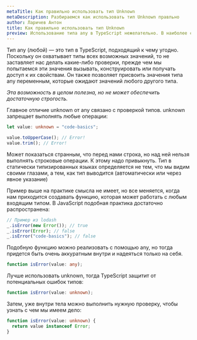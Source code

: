 ```yaml
---
metaTitle: Как правильно использовать тип Unknown
metaDescription: Разбираемся как использовать тип Unknown правльно
author: Ларичев Антон
title: Как правильно использовать тип Unknown
preview: Использование типа any в TypeScript нежелательно. В наиболее строгом режиме (оно настраивается) использование any невозможно, что значительно повышает типобезопасность кода. С другой стороны, существует немало ситуаций, когда тип неизвестен, но работа с ним должна быть типобезопасна.
---
```


Тип any (любой) — это тип в TypeScript, подходящий к чему угодно. Поскольку он охватывает типы всех возможных значений, то не заставляет нас делать какие-либо проверки, прежде чем мы попытаемся эти значения вызывать, конструировать или получать доступ к их свойствам. Он также позволяет присвоить значения типа any переменным, которые ожидают значений любого другого типа.

_Эта возможность в целом полезна, но не может обеспечить достаточную строгость._

Главное отличие unknown от any связано с проверкой типов. unknown запрещает выполнять любые операции:

```typescript
let value: unknown = "code-basics";

value.toUpperCase(); // Error!
value.trim(); // Error!
```

Может показаться странным, что перед нами строка, но над ней нельзя выполнять строковые операции. К этому надо привыкнуть. Тип в статически типизированных языках определяется не тем, что мы видим своими глазами, а тем, как тип выводится (автоматически или через явное указание)

Пример выше на практике смысла не имеет, но все меняется, когда нам приходится создавать функцию, которая может работать с любым входящим типом. В JavaScript подобная практика достаточно распространена:

```typescript
// Пример из lodash
_.isError(new Error()); // true
_.isError(Error); // false
_.isError("code-basics"); // false
```

Подобную функцию можно реализовать с помощью any, но тогда придется быть очень аккуратным внутри и надеяться только на себя.

```typescript
function isError(value: any);
```

Лучше использовать unknown, тогда TypeScript защитит от потенциальных ошибок типов:

```typescript
function isError(value: unknown);
```

Затем, уже внутри тела можно выполнить нужную проверку, чтобы узнать с чем мы имеем дело:

```typescript
function isError(value: unknown) {
  return value instanceof Error;
}
```
